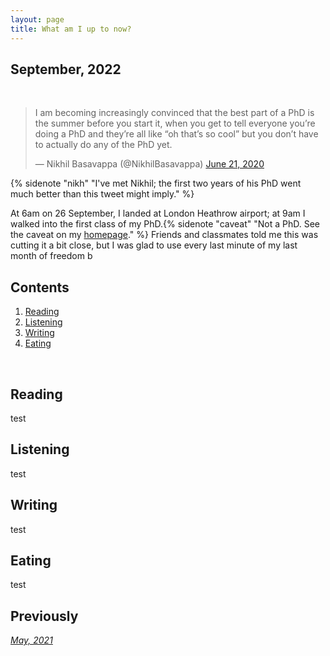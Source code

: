 ```yaml
---
layout: page
title: What am I up to now?
---
```



## September, 2022


<br> 


<blockquote class="twitter-tweet"><p lang="en" dir="ltr">I am becoming increasingly convinced that the best part of a PhD is the summer before you start it, when you get to tell everyone you’re doing a PhD and they’re all like “oh that’s so cool” but you don’t have to actually do any of the PhD yet.</p>&mdash; Nikhil Basavappa (@NikhilBasavappa) <a href="https://twitter.com/NikhilBasavappa/status/1274727800403042310?ref_src=twsrc%5Etfw">June 21, 2020</a></blockquote> <script async src="https://platform.twitter.com/widgets.js" charset="utf-8"></script>{% sidenote "nikh" "I've met Nikhil; the first two years of his PhD went much better than this tweet might imply." %}

<br>

At 6am on 26 September, I landed at London Heathrow airport; at 9am I walked into the first class of my PhD.{% sidenote "caveat" "Not a PhD. See the caveat on my [homepage](jablevine.com)." %} Friends and classmates told me this was cutting it a bit close, but I was glad to use every last minute of my last month of freedom b


## Contents
1. [Reading](#reading)
2. [Listening](#listening)
3. [Writing](#writing)
4. [Eating](#eating)

  <br>
 

## Reading 


test


## Listening 


test



## Writing 

test

## Eating 


test


## Previously

[*May, 2021*](https://jablevine.com/older/may_2021)